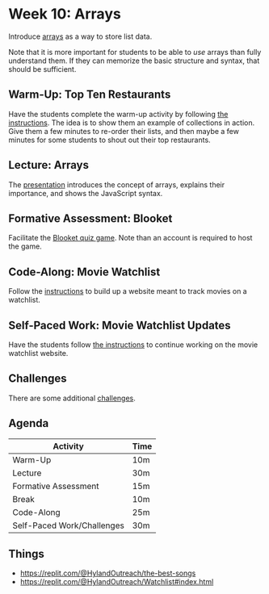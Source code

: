 # Week 10: Arrays
Introduce [arrays](https://www.w3schools.com/js/js_arrays.asp) as a way to store list data.

Note that it is more important for students to be able to _use_ arrays than fully understand them. If they can memorize the basic structure and syntax, that should be sufficient.

## Warm-Up: Top Ten Restaurants
Have the students complete the warm-up activity by following [the instructions](WarmUp.md). The idea is to show them an example of collections in action. Give them a few minutes to re-order their lists, and then maybe a few minutes for some students to shout out their top restaurants.

## Lecture: Arrays
The [presentation](Arrays.pptx) introduces the concept of arrays, explains their importance, and shows the JavaScript syntax.

## Formative Assessment: Blooket
Facilitate the [Blooket quiz game](https://dashboard.blooket.com/set/634d515cc58b2e2965206248). Note than an account is required to host the game.

## Code-Along: Movie Watchlist
Follow the [instructions](WatchlistCodeAlong.md) to build up a website meant to track movies on a watchlist.

## Self-Paced Work: Movie Watchlist Updates
Have the students follow [the instructions](SelfPacedWork.md) to continue working on the movie watchlist website.

## Challenges
There are some additional [challenges](Challenges.md).
 
## Agenda

| Activity | Time |
|-|-|
| Warm-Up | 10m |
| Lecture | 30m |
| Formative Assessment | 15m |
| Break | 10m |
| Code-Along | 25m |
| Self-Paced Work/Challenges | 30m |


## Things
- https://replit.com/@HylandOutreach/the-best-songs
- https://replit.com/@HylandOutreach/Watchlist#index.html
